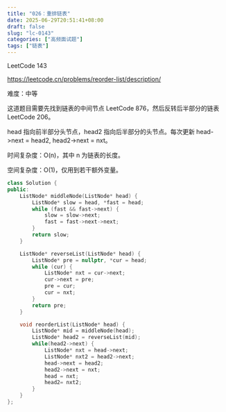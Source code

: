 ```yaml
---
title: "026：重排链表"
date: 2025-06-29T20:51:41+08:00
draft: false
slug: "lc-0143"
categories: ["高频面试题"]
tags: ["链表"]
---
```


LeetCode 143

https://leetcode.cn/problems/reorder-list/description/

难度：中等

这道题目需要先找到链表的中间节点 LeetCode 876，然后反转后半部分的链表 LeetCode 206。

head 指向前半部分头节点，head2 指向后半部分的头节点。每次更新 head->next = head2, head2->next = nxt。

时间复杂度：O(n)，其中 n 为链表的长度。

空间复杂度：O(1)，仅用到若干额外变量。

<!--more-->

```cpp
class Solution {
public:
    ListNode* middleNode(ListNode* head) {
        ListNode* slow = head, *fast = head;
        while (fast && fast->next) {
            slow = slow->next;
            fast = fast->next->next;
        }
        return slow;
    }

    ListNode* reverseList(ListNode* head) {
        ListNode* pre = nullptr, *cur = head;
        while (cur) {
            ListNode* nxt = cur->next;
            cur->next = pre;
            pre = cur;
            cur = nxt;
        }
        return pre;
    }

    void reorderList(ListNode* head) {
        ListNode* mid = middleNode(head);
        ListNode* head2 = reverseList(mid);
        while(head2->next) {
            ListNode* nxt = head->next;
            ListNode* nxt2 = head2->next;
            head->next = head2;
            head2->next = nxt;
            head = nxt;
            head2= nxt2;
        }
    }
};
```
